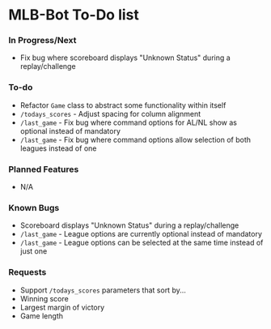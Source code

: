 # MLB-Bot To-Do list
### In Progress/Next
- Fix bug where scoreboard displays "Unknown Status" during a replay/challenge
### To-do
- Refactor `Game` class to abstract some functionality within itself
- `/todays_scores` - Adjust spacing for column alignment
- `/last_game` - Fix bug where command options for AL/NL show as optional instead of mandatory
- `/last_game` - Fix bug where command options allow selection of both leagues instead of one
### Planned Features
- N/A
### Known Bugs
- Scoreboard displays "Unknown Status" during a replay/challenge
- `/last_game` - League options are currently optional instead of mandatory
- `/last_game` - League options can be selected at the same time instead of just one
### Requests
- Support `/todays_scores` parameters that sort by...
 - Winning score
 - Largest margin of victory
 - Game length